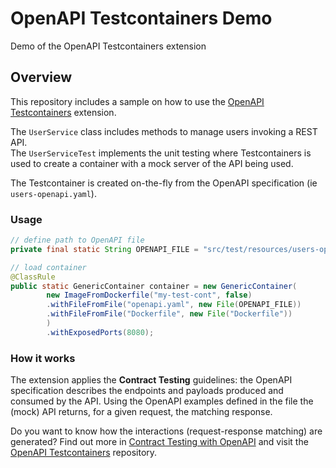 # OpenAPI Testcontainers Demo
Demo of the OpenAPI Testcontainers extension

## Overview

This repository includes a sample on how to use the [OpenAPI Testcontainers](https://github.com/gcatanese/openapi-testcontainers) extension.

The `UserService` class includes methods to manage users invoking a REST API.  
The `UserServiceTest` implements the unit testing where Testcontainers is used to create a container with a mock 
server of the API being used.

The Testcontainer is created on-the-fly from the OpenAPI specification (ie `users-openapi.yaml`).


### Usage

```java
// define path to OpenAPI file
private final static String OPENAPI_FILE = "src/test/resources/users-openapi.yaml";

// load container
@ClassRule
public static GenericContainer container = new GenericContainer(
        new ImageFromDockerfile("my-test-cont", false)
        .withFileFromFile("openapi.yaml", new File(OPENAPI_FILE))
        .withFileFromFile("Dockerfile", new File("Dockerfile"))
        )
        .withExposedPorts(8080);
```
### How it works

The extension applies the **Contract Testing** guidelines: the OpenAPI specification describes the endpoints and payloads
produced and consumed by the API. Using the OpenAPI examples defined in the file the (mock) API returns, for a given request, 
the matching response.

Do you want to know how the interactions (request-response matching) are generated?
Find out more in [Contract Testing with OpenAPI](https://medium.com/geekculture/contract-testing-with-openapi-42267098ddc7) and
visit the [OpenAPI Testcontainers](https://github.com/gcatanese/openapi-testcontainers) repository.





